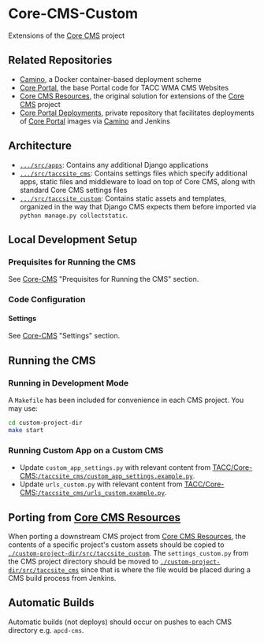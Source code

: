 # Core-CMS-Custom

Extensions of the [Core CMS] project

## Related Repositories

- [Camino], a Docker container-based deployment scheme
- [Core Portal], the base Portal code for TACC WMA CMS Websites
- [Core CMS Resources], the original solution for extensions of the [Core CMS] project
- [Core Portal Deployments], private repository that facilitates deployments of [Core Portal] images via [Camino] and Jenkins

## Architecture

- [`.../src/apps`](./src/apps/): Contains any additional Django applications
- [`.../src/taccsite_cms`](./src/taccsite_cms/): Contains settings files which specify additional apps, static files and middleware to load on top of Core CMS, along with standard Core CMS settings files
- [`.../src/taccsite_custom`](./src/taccsite_custom/): Contains static assets and templates, organized in the way that Django CMS expects them before imported via `python manage.py collectstatic`.

## Local Development Setup

### Prequisites for Running the CMS

See [Core-CMS](https://github.com/TACC/Core-CMS#prequisites-for-running-the-cms) "Prequisites for Running the CMS" section.

### Code Configuration

#### Settings

See [Core-CMS](https://github.com/TACC/Core-CMS#settings) "Settings" section.

## Running the CMS

### Running in Development Mode

A `Makefile` has been included for convenience in each CMS project. You may use:

```bash
cd custom-project-dir
make start
```

### Running Custom App on a Custom CMS

- Update `custom_app_settings.py` with relevant content from [TACC/Core-CMS:`/taccsite_cms/custom_app_settings.example.py`](https://github.com/TACC/Core-CMS/blob/1d88c35/taccsite_cms/custom_app_settings.example.py).
- Update `urls_custom.py` with relevant content from [TACC/Core-CMS:`/taccsite_cms/urls_custom.example.py`](https://github.com/TACC/Core-CMS/blob/1d88c35/taccsite_cms/urls_custom.example.py).

## Porting from [Core CMS Resources]

When porting a downstream CMS project from [Core CMS Resources], the contents of a specific project's custom assets should be copied to [`./custom-project-dir/src/taccsite_custom`](./src/taccsite_custom/). The `settings_custom.py` from the CMS project directory should be moved to [`./custom-project-dir/src/taccsite_cms`](./src/taccsite_cms/) since that is where the file would be placed during a CMS build process from Jenkins.


## Automatic Builds

Automatic builds (not deploys) should occur on pushes to each CMS directory e.g. `apcd-cms`.


<!-- Link Aliases -->

[Core Portal Deployments]: https://github.com/TACC/Core-Portal-Deployments
[Camino]: https://github.com/TACC/Camino
[Core CMS]: https://github.com/TACC/Core-CMS
[Core Styles]: https://github.com/TACC/tup-ui/tree/main/libs/core-styles
[Core CMS Resources]: https://github.com/TACC/Core-CMS-Resources
[Core Portal]: https://github.com/TACC/Core-Portal
